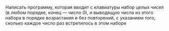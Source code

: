 Написать программу, которая вводит с клавиатуры набор целых чисел (в любом порядке, конец — число 0), и выводящую числа из этого набора в порядке возрастания и без повторений, с указанием того, сколько каждое число раз встретилось в этом наборе